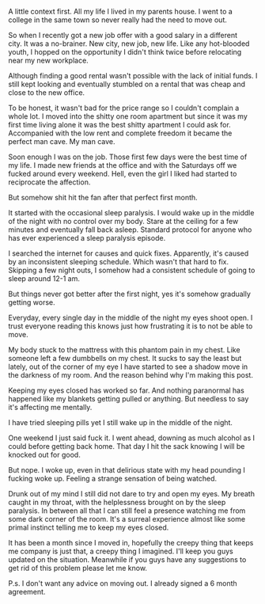 A little context first. All my life I lived in my parents house. I went to a college in the same town so never really had the need to move out.


So when I recently got a new job offer with a good salary in a different city. It was a no-brainer. New city, new job, new life. Like any hot-blooded youth, I hopped on the opportunity I didn't think twice before relocating near my new workplace. 


Although finding a good rental wasn't possible with the lack of initial funds. I still kept looking and eventually stumbled on a rental that was cheap and close to the new office.


To be honest, it wasn't bad for the price range so I couldn't complain a whole lot. I moved into the shitty one room apartment but since it was my first time living alone it was the best shitty apartment I could ask for. Accompanied with the low rent and complete freedom it became the perfect man cave. My man cave.


Soon enough I was on the job. Those first few days were the best time of my life. I made new friends at the office and with the Saturdays off we fucked around every weekend. Hell, even the girl I liked had started to reciprocate the affection.


But somehow shit hit the fan after that perfect first month.


It started with the occasional sleep paralysis. I would wake up in the middle of the night with no control over my body. Stare at the ceiling for a few minutes and eventually fall back asleep. Standard protocol for anyone who has ever experienced a sleep paralysis episode.


I searched the internet for causes and quick fixes. Apparently, it's caused by an inconsistent sleeping schedule. Which wasn't that hard to fix. Skipping a few night outs, I somehow had a consistent schedule of going to sleep around 12-1 am.  


But things never got better after the first night, yes it's somehow gradually getting worse.


Everyday, every single day in the middle of the night my eyes shoot open. I trust everyone reading this knows just how frustrating it is to not be able to move.


My body stuck to the mattress with this phantom pain in my chest. Like someone left a few dumbbells on my chest. It sucks to say the least but lately, out of the corner of my eye I have started to see a shadow move in the darkness of my room. And the reason behind why I'm making this post.


Keeping my eyes closed has worked so far. And nothing paranormal has happened like my blankets getting pulled or anything. But needless to say it's affecting me mentally. 


I have tried sleeping pills yet I still wake up in the middle of the night.


One weekend I just said fuck it. I went ahead, downing as much alcohol as I could before getting back home. That day I hit the sack knowing I will be knocked out for good.


But nope. I woke up, even in that delirious state with my head pounding I fucking woke up. Feeling a strange sensation of being watched. 


Drunk out of my mind I still did not dare to try and open my eyes. My breath caught in my throat, with the helplessness brought on by the sleep paralysis. In between all that I can still feel a presence watching me from some dark corner of the room. It's a surreal experience almost like some primal instinct telling me to keep my eyes closed. 


It has been a month since I moved in, hopefully the creepy thing that keeps me company is just that, a creepy thing I imagined. I'll keep you guys updated on the situation. Meanwhile if you guys have any suggestions to get rid of this problem please let me know.

P.s. I don't want any advice on moving out. I already signed a 6 month agreement.